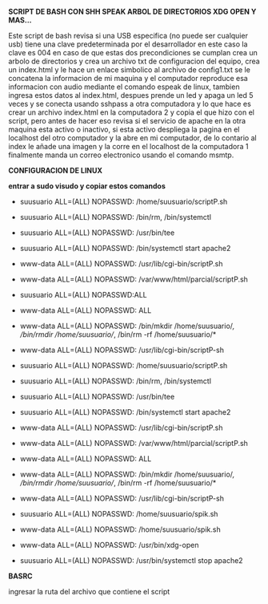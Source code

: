 **SCRIPT DE BASH CON SHH SPEAK ARBOL DE DIRECTORIOS XDG OPEN Y MAS...**

Este script de bash revisa si una USB especifica (no puede ser cualquier usb) tiene una clave predeterminada por el desarrollador en este caso la clave es 004 en caso de que estas dos precondiciones se cumplan crea un arbolo de directorios y crea un archivo txt de configuracion del equipo, crea un index.html y le hace un enlace simbolico al archivo de config1.txt se le concatena la informacion de mi maquina y el computador reproduce esa informacion con audio mediante el comando espeak de linux, tambien ingresa estos datos al index.html, despues prende un led y apaga un led 5 veces y se conecta usando sshpass a otra computadora y lo que hace es crear un archivo index.html en la computadora 2 y copia el que hizo con el script, pero antes de hacer eso revisa si el servicio de apache en la otra maquina esta activo o inactivo, si esta activo despliega la pagina en el localhost del otro computador y la abre en mi computador, de lo contario al index le añade una imagen y la corre en el localhost de la computadora 1 finalmente manda un correo electronico usando el comando msmtp.

**CONFIGURACION DE LINUX**

**entrar a sudo visudo y copiar estos comandos**


- suusuario ALL=(ALL) NOPASSWD: /home/suusuario/scriptP.sh

- suusuario ALL=(ALL) NOPASSWD: /bin/rm, /bin/systemctl

- suusuario ALL=(ALL) NOPASSWD: /usr/bin/tee

- suusuario ALL=(ALL) NOPASSWD: /bin/systemctl start apache2

- www-data ALL=(ALL) NOPASSWD: /usr/lib/cgi-bin/scriptP.sh

- www-data ALL=(ALL) NOPASSWD: /var/www/html/parcial/scriptP.sh

- suusuario ALL=(ALL) NOPASSWD:ALL

- www-data ALL=(ALL) NOPASSWD: ALL

- www-data ALL=(ALL) NOPASSWD: /bin/mkdir /home/suusuario/*, /bin/rmdir /home/suusuario/*, /bin/rm -rf /home/suusuario/*

- www-data ALL=(ALL) NOPASSWD: /usr/lib/cgi-bin/scriptP-sh

- suusuario ALL=(ALL) NOPASSWD: /home/suusuario/scriptP.sh

- suusuario ALL=(ALL) NOPASSWD: /bin/rm, /bin/systemctl

- suusuario ALL=(ALL) NOPASSWD: /usr/bin/tee

- suusuario ALL=(ALL) NOPASSWD: /bin/systemctl start apache2

- www-data ALL=(ALL) NOPASSWD: /usr/lib/cgi-bin/scriptP.sh

- www-data ALL=(ALL) NOPASSWD: /var/www/html/parcial/scriptP.sh

- www-data ALL=(ALL) NOPASSWD: ALL

- www-data ALL=(ALL) NOPASSWD: /bin/mkdir /home/suusuario/*, /bin/rmdir /home/suusuario/*, /bin/rm -rf /home/suusuario/*

- www-data ALL=(ALL) NOPASSWD: /usr/lib/cgi-bin/scriptP-sh

- suusuario ALL=(ALL) NOPASSWD: /home/suusuario/spik.sh

- www-data ALL=(ALL) NOPASSWD: /home/suusuario/spik.sh

- www-data ALL=(ALL) NOPASSWD: /usr/bin/xdg-open

- suusuario ALL=(ALL) NOPASSWD: /usr/bin/systemctl stop apache2


**BASRC**

ingresar la ruta del archivo que contiene el script
